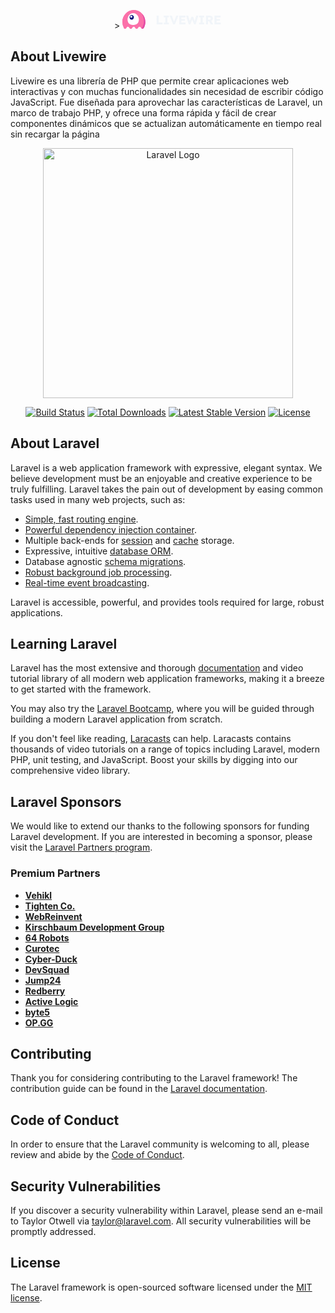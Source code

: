 <p align="center">
>
<a wire:navigate="" href="https://livewire.laravel.com/" aria-label="Laravel home" title="Laravel home" class="inline-flex items-center rounded-md px-2 py-1 transition hover:opacity-75 focus:outline-none focus-visible:ring focus-visible:ring-pink-400/50">
                    <svg width="159" height="30" viewBox="0 0 159 30" fill="none" xmlns="http://www.w3.org/2000/svg"><path d="M54.76 23V9h3.4v11h6.24v3h-9.64Zm11.508 0v-2.86h2.36v-8.28h-2.36V9h8.14v2.86h-2.38v8.28h2.38V23h-8.14Zm14.893 0-5.6-14h3.54l2.7 7.14c.16.413.294.773.4 1.08.12.307.22.593.3.86.094.267.174.54.24.82.08.267.167.573.26.92h-.62a20.93 20.93 0 0 1 .68-2.3c.134-.387.3-.847.5-1.38l2.6-7.14h3.48l-5.64 14h-2.84Zm9.918 0V9h9.761v2.9h-6.46v8.2h6.66V23h-9.96Zm1.6-5.74V14.5h7.26v2.76h-7.26ZM106.09 23l-4.2-14h3.46l2.1 7.36c.093.333.173.673.24 1.02.08.333.14.653.18.96.053.307.093.593.12.86.027.253.053.467.08.64h-.44c.08-.493.147-.933.2-1.32.067-.387.14-.747.22-1.08.08-.347.18-.707.3-1.08l2.08-5.54h2.72l2.04 5.54c.16.44.293.853.4 1.24.107.387.187.76.24 1.12.067.347.12.693.16 1.04l-.4.06c.027-.24.047-.46.06-.66.013-.213.027-.413.04-.6.027-.2.053-.407.08-.62.027-.213.067-.447.12-.7.053-.267.127-.567.22-.9L118.19 9h3.38l-4.2 14h-2.6l-3.32-8.06.38.04-3.06 8.02h-2.68Zm16.663 0v-2.86h2.36v-8.28h-2.36V9h8.14v2.86h-2.38v8.28h2.38V23h-8.14Zm10.974 0V9h6.3c.894 0 1.7.193 2.42.58.734.387 1.307.92 1.72 1.6.414.667.62 1.427.62 2.28 0 .88-.206 1.673-.62 2.38a4.463 4.463 0 0 1-1.7 1.64c-.72.4-1.533.6-2.44.6h-3.06V23h-3.24Zm7.76 0-3.56-6.32 3.48-.5 3.96 6.82h-3.88Zm-4.52-7.52h2.76c.347 0 .647-.073.9-.22.267-.16.467-.38.6-.66.147-.28.22-.6.22-.96s-.08-.673-.24-.94a1.555 1.555 0 0 0-.7-.64c-.293-.147-.653-.22-1.08-.22h-2.46v3.64ZM147.37 23V9h9.76v2.9h-6.46v8.2h6.66V23h-9.96Zm1.6-5.74V14.5h7.26v2.76h-7.26Z" fill="#F1F5F9"></path><path fill-rule="evenodd" clip-rule="evenodd" d="M34.8 27.706C34.12 28.734 33.605 30 32.223 30c-2.326 0-2.452-3.587-4.78-3.587-2.327 0-2.201 3.587-4.527 3.587s-2.452-3.587-4.78-3.587c-2.327 0-2.201 3.587-4.528 3.587-2.326 0-2.452-3.587-4.78-3.587C6.5 26.413 6.628 30 4.3 30c-.731 0-1.245-.354-1.678-.84A19.866 19.866 0 0 1 0 19.24C0 8.613 8.208 0 18.333 0 28.46 0 36.667 8.614 36.667 19.24c0 3.037-.671 5.91-1.866 8.466Z" fill="#FB70A9"></path><path fill-rule="evenodd" clip-rule="evenodd" d="M34.8 27.706C34.12 28.734 33.605 30 32.223 30c-2.326 0-2.452-3.587-4.78-3.587-2.327 0-2.201 3.587-4.527 3.587s-2.452-3.587-4.78-3.587c-2.327 0-2.201 3.587-4.528 3.587-2.326 0-2.452-3.587-4.78-3.587C6.5 26.413 6.628 30 4.3 30c-.731 0-1.245-.354-1.678-.84A19.866 19.866 0 0 1 0 19.24C0 8.613 8.208 0 18.333 0 28.46 0 36.667 8.614 36.667 19.24c0 3.037-.671 5.91-1.866 8.466Z" fill="#FB70A9"></path><path fill-rule="evenodd" clip-rule="evenodd" d="M30.834 29.617c4.804-7.147 4.929-15.075.372-23.784a19.19 19.19 0 0 1 5.461 13.447c0 3.026-.695 5.89-1.934 8.434C34.028 28.738 33.493 30 32.06 30c-.49 0-.886-.148-1.226-.383Z" fill="#E24CA6"></path><path fill-rule="evenodd" clip-rule="evenodd" d="M17.35 24.038c6.376 0 9.06-3.698 9.06-8.95C26.41 9.834 22.355 5 17.35 5c-5.003 0-9.059 4.835-9.059 10.087 0 5.253 2.684 8.951 9.06 8.951Z" fill="#fff"></path><path d="M14.915 15.385c1.876 0 3.397-1.68 3.397-3.75 0-2.071-1.52-3.75-3.397-3.75-1.876 0-3.397 1.679-3.397 3.75 0 2.07 1.52 3.75 3.397 3.75Z" fill="#030776"></path><path d="M14.35 12.5c.937 0 1.698-.775 1.698-1.73 0-.957-.76-1.731-1.699-1.731-.938 0-1.699.774-1.699 1.73s.76 1.731 1.7 1.731Z" fill="#fff"></path></svg>
                </a></p>

## About Livewire

Livewire es una librería de PHP que permite crear aplicaciones web interactivas y con muchas funcionalidades sin necesidad de escribir código JavaScript. Fue diseñada para aprovechar las características de Laravel, un marco de trabajo PHP, y ofrece una forma rápida y fácil de crear componentes dinámicos que se actualizan automáticamente en tiempo real sin recargar la página




<p align="center"><a href="https://laravel.com" target="_blank"><img src="https://raw.githubusercontent.com/laravel/art/master/logo-lockup/5%20SVG/2%20CMYK/1%20Full%20Color/laravel-logolockup-cmyk-red.svg" width="400" alt="Laravel Logo"></a></p>

<p align="center">
<a href="https://github.com/laravel/framework/actions"><img src="https://github.com/laravel/framework/workflows/tests/badge.svg" alt="Build Status"></a>
<a href="https://packagist.org/packages/laravel/framework"><img src="https://img.shields.io/packagist/dt/laravel/framework" alt="Total Downloads"></a>
<a href="https://packagist.org/packages/laravel/framework"><img src="https://img.shields.io/packagist/v/laravel/framework" alt="Latest Stable Version"></a>
<a href="https://packagist.org/packages/laravel/framework"><img src="https://img.shields.io/packagist/l/laravel/framework" alt="License"></a>
</p>

## About Laravel

Laravel is a web application framework with expressive, elegant syntax. We believe development must be an enjoyable and creative experience to be truly fulfilling. Laravel takes the pain out of development by easing common tasks used in many web projects, such as:

- [Simple, fast routing engine](https://laravel.com/docs/routing).
- [Powerful dependency injection container](https://laravel.com/docs/container).
- Multiple back-ends for [session](https://laravel.com/docs/session) and [cache](https://laravel.com/docs/cache) storage.
- Expressive, intuitive [database ORM](https://laravel.com/docs/eloquent).
- Database agnostic [schema migrations](https://laravel.com/docs/migrations).
- [Robust background job processing](https://laravel.com/docs/queues).
- [Real-time event broadcasting](https://laravel.com/docs/broadcasting).

Laravel is accessible, powerful, and provides tools required for large, robust applications.

## Learning Laravel

Laravel has the most extensive and thorough [documentation](https://laravel.com/docs) and video tutorial library of all modern web application frameworks, making it a breeze to get started with the framework.

You may also try the [Laravel Bootcamp](https://bootcamp.laravel.com), where you will be guided through building a modern Laravel application from scratch.

If you don't feel like reading, [Laracasts](https://laracasts.com) can help. Laracasts contains thousands of video tutorials on a range of topics including Laravel, modern PHP, unit testing, and JavaScript. Boost your skills by digging into our comprehensive video library.

## Laravel Sponsors

We would like to extend our thanks to the following sponsors for funding Laravel development. If you are interested in becoming a sponsor, please visit the [Laravel Partners program](https://partners.laravel.com).

### Premium Partners

- **[Vehikl](https://vehikl.com/)**
- **[Tighten Co.](https://tighten.co)**
- **[WebReinvent](https://webreinvent.com/)**
- **[Kirschbaum Development Group](https://kirschbaumdevelopment.com)**
- **[64 Robots](https://64robots.com)**
- **[Curotec](https://www.curotec.com/services/technologies/laravel/)**
- **[Cyber-Duck](https://cyber-duck.co.uk)**
- **[DevSquad](https://devsquad.com/hire-laravel-developers)**
- **[Jump24](https://jump24.co.uk)**
- **[Redberry](https://redberry.international/laravel/)**
- **[Active Logic](https://activelogic.com)**
- **[byte5](https://byte5.de)**
- **[OP.GG](https://op.gg)**

## Contributing

Thank you for considering contributing to the Laravel framework! The contribution guide can be found in the [Laravel documentation](https://laravel.com/docs/contributions).

## Code of Conduct

In order to ensure that the Laravel community is welcoming to all, please review and abide by the [Code of Conduct](https://laravel.com/docs/contributions#code-of-conduct).

## Security Vulnerabilities

If you discover a security vulnerability within Laravel, please send an e-mail to Taylor Otwell via [taylor@laravel.com](mailto:taylor@laravel.com). All security vulnerabilities will be promptly addressed.

## License

The Laravel framework is open-sourced software licensed under the [MIT license](https://opensource.org/licenses/MIT).
